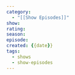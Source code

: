```yaml
---
category:
  - "[[Show Episodes]]"
show:
rating:
season:
episode:
created: {{date}}
tags:
  - shows
  - show-episodes
---
```

